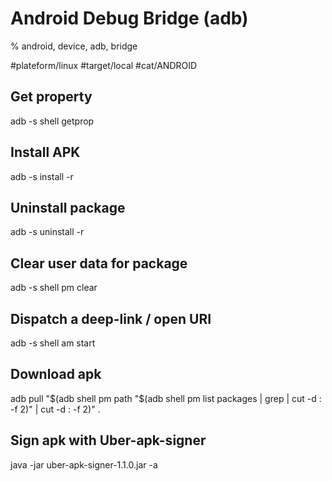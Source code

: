 # Android Debug Bridge (adb)

% android, device, adb, bridge

#plateform/linux #target/local #cat/ANDROID

## Get property
adb -s <device> shell getprop <property>

## Install APK
adb -s <device> install -r <path>

## Uninstall package
adb -s <device> uninstall -r <package>

## Clear user data for package
adb -s <device> shell pm clear <package>

## Dispatch a deep-link / open URI
adb -s <device> shell am start <uri>

## Download apk
adb pull "$(adb shell pm path "$(adb shell pm list packages | grep <package> | cut -d : -f 2)" | cut -d : -f 2)" .

## Sign apk with Uber-apk-signer
java -jar uber-apk-signer-1.1.0.jar -a <app>